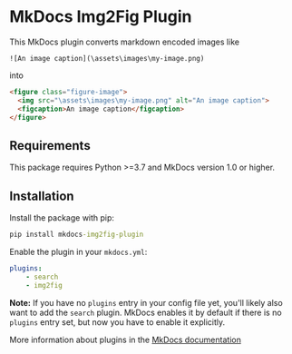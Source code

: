 # MkDocs Img2Fig Plugin

This MkDocs plugin converts markdown encoded images like

```
![An image caption](\assets\images\my-image.png)
```

into 

```html
<figure class="figure-image">
  <img src="\assets\images\my-image.png" alt="An image caption">
  <figcaption>An image caption</figcaption>
</figure>
```

## Requirements

This package requires Python >=3.7 and MkDocs version 1.0 or higher.  

## Installation

Install the package with pip:

```cmd
pip install mkdocs-img2fig-plugin
```

Enable the plugin in your `mkdocs.yml`:

```yaml
plugins:
    - search
    - img2fig
```

**Note:** If you have no `plugins` entry in your config file yet, you'll likely also want to add the `search` plugin. MkDocs enables it by default if there is no `plugins` entry set, but now you have to enable it explicitly.

More information about plugins in the [MkDocs documentation](https://www.mkdocs.org/user-guide/plugins/)
